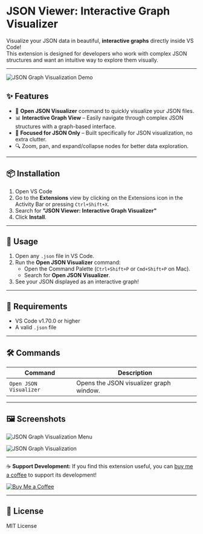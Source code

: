 # JSON Viewer: Interactive Graph Visualizer

Visualize your JSON data in beautiful, **interactive graphs** directly inside VS Code!  
This extension is designed for developers who work with complex JSON structures and want an intuitive way to explore them visually.

---
![JSON Graph Visualization Demo](https://ik.imagekit.io/qsj9rwkvv/ezgif.com-video-to-gif-converter%20(1).gif?updatedAt=1757738399712)

## ✨ Features
- 📂 **Open JSON Visualizer** command to quickly visualize your JSON files.
- 📊 **Interactive Graph View** – Easily navigate through complex JSON structures with a graph-based interface.
- 🎯 **Focused for JSON Only** – Built specifically for JSON visualization, no extra clutter.
- 🔍 Zoom, pan, and expand/collapse nodes for better data exploration.

---

## 📦 Installation
1. Open VS Code
2. Go to the **Extensions** view by clicking on the Extensions icon in the Activity Bar or pressing `Ctrl+Shift+X`.
3. Search for **"JSON Viewer: Interactive Graph Visualizer"**
4. Click **Install**.

---

## 🚀 Usage
1. Open any `.json` file in VS Code.
2. Run the **Open JSON Visualizer** command:
   - Open the Command Palette (`Ctrl+Shift+P` or `Cmd+Shift+P` on Mac).
   - Search for **Open JSON Visualizer**.
3. See your JSON displayed as an interactive graph!

---

## 🔧 Requirements
- VS Code v1.70.0 or higher
- A valid `.json` file

---

## 🛠 Commands

| Command                   | Description                             |
|---------------------------|-----------------------------------------|
| `Open JSON Visualizer`    | Opens the JSON visualizer graph window. |

---

## 🖼️ Screenshots
![JSON Graph Visualization Menu](https://ik.imagekit.io/qsj9rwkvv/Screenshot%202025-08-31%20at%201.22.11%E2%80%AFPM.png?updatedAt=1756626941414)

![JSON Graph Visualization](https://ik.imagekit.io/qsj9rwkvv/Screenshot%202025-08-31%20at%201.22.30%E2%80%AFPM.png?updatedAt=1756626919298)


---

☕ **Support Development:** If you find this extension useful, you can [buy me a coffee](https://buymeacoffee.com/animeshmanna) to support its development!  

[![Buy Me a Coffee](https://img.shields.io/badge/Buy%20Me%20a%20Coffee-FFDD00?style=for-the-badge&logo=buy-me-a-coffee&logoColor=black)](https://buymeacoffee.com/animeshmanna)

---

## 📄 License
MIT License

